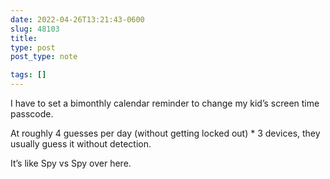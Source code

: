 ```yaml
---
date: 2022-04-26T13:21:43-0600
slug: 48103
title: 
type: post
post_type: note

tags: []
---
```

I have to set a bimonthly calendar reminder to change my kid’s screen time passcode.


At roughly 4 guesses per day (without getting locked out) \* 3 devices, they usually guess it without detection.


It’s like Spy vs Spy over here.



